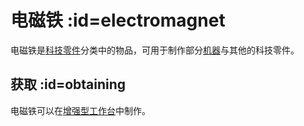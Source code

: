 # 电磁铁 :id=electromagnet

电磁铁是[科技零件](/Technical-Components)分类中的物品，可用于制作部分[机器](/Electric-Machines)与其他的科技零件。

## 获取 :id=obtaining

电磁铁可以在[增强型工作台](/Enhanced-Crafting-Table)中制作。
